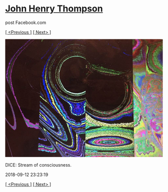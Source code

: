 # [John Henry Thompson](../README.md)
post Facebook.com

[[ <Previous ]](2018-09-13-2.md) [[ Next> ]](2018-09-12-2.md)

[![](../media/2018-09-12/Timeline-Photos-DICE-Stream-of-consciousness.jpg)](../README.md)

DICE: Stream of consciousness.

2018-09-12 23:23:19

[[ <Previous ]](2018-09-13-2.md) [[ Next> ]](2018-09-12-2.md)